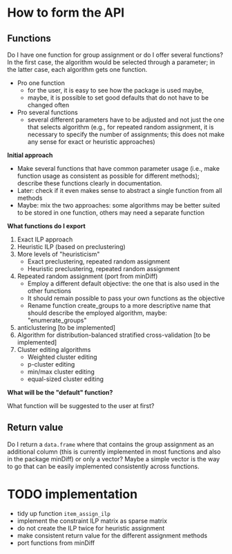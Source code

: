 
# How to form the API

## Functions

Do I have one function for group assignment or do I offer several
functions? In the first case, the algorithm would be selected through a
parameter; in the latter case, each algorithm gets one function.

- Pro one function
    + for the user, it is easy to see how the package is
      used maybe, 
    + maybe, it is possible to set good defaults that do not have to be
      changed often
- Pro several functions
    + several different parameters have to be adjusted and not just the
      one that selects algorithm (e.g., for repeated random assignment,
      it is necessary to specify the number of assignments; this does
      not make any sense for exact or heuristic approaches)

**Initial approach**

- Make several functions that have common parameter usage (i.e., make
  function usage as consistent as possible for different methods);
  describe these functions clearly in documentation.
- Later: check if it even makes sense to abstract a single function from
  all methods
- Maybe: mix the two approaches: some algorithms may be better suited to
  be stored in one function, others may need a separate function

**What functions do I export**

1. Exact ILP approach 
2. Heuristic ILP (based on preclustering)
3. More levels of "heuristicism" 
    + Exact preclustering, repeated random assignment
    + Heuristic preclustering, repeated random assignment
4. Repeated random assignment (port from minDiff)
    + Employ a different default objective: the one that is also used in
      the other functions
    + It should remain possible to pass your own functions as the
      objective
    + Rename function create_groups to a more descriptive name that
      should describe the employed algorithm, maybe: "enumerate_groups"
5. anticlustering [to be implemented]
6. Algorithm for distribution-balanced stratified cross-validation [to
   be implemented]
7. Cluster editing algorithms
    + Weighted cluster editing
    + p-cluster editing
    + min/max cluster editing
    + equal-sized cluster editing

**What will be the "default" function?**

What function will be suggested to the user at first?

## Return value

Do I return a `data.frame` where that contains the group assignment as
an additional column (this is currently implemented in most functions
and also in the package minDiff) or only a vector? Maybe a simple vector
is the way to go that can be easily implemented consistently across
functions.

# TODO implementation 

- tidy up function `item_assign_ilp`
- implement the constraint ILP matrix as sparse matrix
- do not create the ILP twice for heuristic assignment 
- make consistent return value for the different assignment methods
- port functions from minDiff
